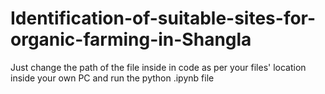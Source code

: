 # Identification-of-suitable-sites-for-organic-farming-in-Shangla

Just change the path of the file inside in code as per your files' location inside your own PC and run the python .ipynb file
